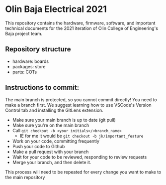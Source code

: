 # Olin Baja Electrical 2021


This repository contains the hardware, firmware, software, and important technical documents for the 2021 iteration of Olin College of Engineering's Baja project team.

## Repository structure

- hardware: boards 
- packages: store
- parts: COTs 


## Instructions to commit:

The main branch is protected, so you cannot commit directly! You need to make a branch first. We suggest learning how to use VSCode's Version Control tab and installing the GitLens extension.

- Make sure your main branch is up to date (git pull)
- Make sure you're on the main branch
- Call `git checkout -b <your initials>/<branch_name>` 
  - IE for me it would be `git checkout -b jk/important_feature`
- Work on your code, committing frequently
- Push your code to Github
- Make a pull request with your branch
- Wait for your code to be reviewed, responding to review requests
- Merge your branch, and then delete it.

This process will need to be repeated for every change you want to make to the main repository
